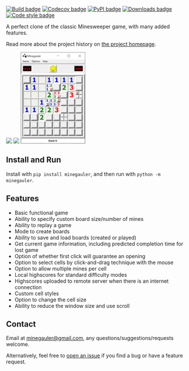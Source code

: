[![Build badge](https://img.shields.io/github/workflow/status/LewisGaul/minegauler/Workflow%20for%20full%20test%20matrix/dev)](https://github.com/LewisGaul/minegauler/actions?query=workflow%3A%22Workflow+for+full+test+matrix%22+branch%3Adev)
[![Codecov badge](https://img.shields.io/codecov/c/github/LewisGaul/minegauler/dev)](https://codecov.io/gh/LewisGaul/minegauler/)
[![PyPI badge](https://img.shields.io/pypi/v/minegauler.svg)](https://pypi.python.org/pypi/minegauler/)
[![Downloads badge](https://img.shields.io/github/downloads/LewisGaul/minegauler/total)](https://github.com/LewisGaul/minegauler/releases/)
[![Code style badge](https://img.shields.io/badge/code%20style-black-000000.svg)](https://black.readthedocs.io/en/stable/)


A perfect clone of the classic Minesweeper game, with many added features.

Read more about the project history on [the project homepage](https://github.com/LewisGaul/minegauler).


<img src="https://raw.githubusercontent.com/LewisGaul/minegauler/main/img/screenshots/beginner_start.png" height=250> <img src="https://raw.githubusercontent.com/LewisGaul/minegauler/main/img/screenshots/beginner_win.png" height=250> <img src="https://raw.githubusercontent.com/LewisGaul/minegauler/main/img/screenshots/split-cell-intermediate.png" height=250>

## Install and Run

Install with `pip install minegauler`, and then run with `python -m minegauler`.


## Features

- Basic functional game
- Ability to specify custom board size/number of mines
- Ability to replay a game
- Mode to create boards
- Ability to save and load boards (created or played)
- Get current game information, including predicted completion time for lost game
- Option of whether first click will guarantee an opening
- Option to select cells by click-and-drag technique with the mouse
- Option to allow multiple mines per cell
- Local highscores for standard difficulty modes
- Highscores uploaded to remote server when there is an internet connection
- Custom cell styles
- Option to change the cell size
- Ability to reduce the window size and use scroll


## Contact

Email at minegauler@gmail.com, any questions/suggestions/requests welcome.

Alternatively, feel free to [open an issue](https://github.com/LewisGaul/minegauler/issues) if you find a bug or have a feature request.
